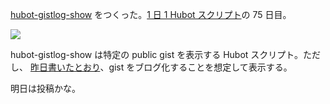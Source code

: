 [hubot-gistlog-show][gh:bouzuya/hubot-gistlog-show] をつくった。[1 日 1 Hubot スクリプト][hubot-script-per-day]の 75 日目。

![](http://img.f.hatena.ne.jp/images/fotolife/b/bouzuya/20140926/20140926224619.gif)

hubot-gistlog-show は特定の public gist を表示する Hubot スクリプト。ただし、 [昨日書いたとおり][2014-09-25]、gist をブログ化することを想定して表示する。

明日は投稿かな。

[2014-09-25]: https://blog.bouzuya.net/2014/09/25/
[gh:bouzuya/hubot-gistlog-show]: https://github.com/bouzuya/hubot-gistlog-show
[hubot-script-per-day]: https://blog.bouzuya.net/posts?tags=hubot-script-per-day
